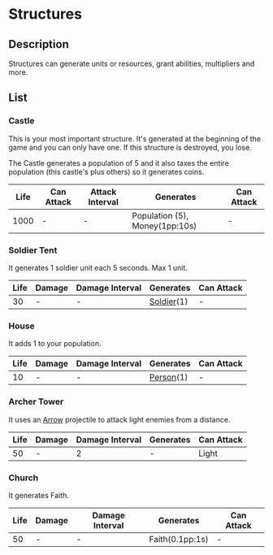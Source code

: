 # Structures

## Description

Structures can generate units or resources, grant abilities, multipliers and more.

## List

### Castle

This is your most important structure. It's generated at the beginning of the game and you can only have one. If this structure is destroyed, you lose.

The Castle generates a population of 5 and it also taxes the entire population (this castle's plus others) so it generates coins.

| Life | Can Attack | Attack Interval | Generates                      | Can Attack |
| ---- | ---------- | --------------- | ------------------------------ | ---------- |
| 1000 | -          | -               | Population (5), Money(1pp:10s) | -          |

### Soldier Tent

It generates 1 soldier unit each 5 seconds. Max 1 unit.

| Life | Damage | Damage Interval | Generates                                | Can Attack |
| ---- | ------ | --------------- | ---------------------------------------- | ---------- |
| 30   | -      | -               | [Soldier](../Units/readme.md#soldier)(1) | -          |

### House

It adds 1 to your population.

| Life | Damage | Damage Interval | Generates                              | Can Attack |
| ---- | ------ | --------------- | -------------------------------------- | ---------- |
| 10   | -      | -               | [Person](../Units/readme.md#person)(1) | -          |

### Archer Tower

It uses an [Arrow](../Bullets/readme.md#arrow) projectile to attack light enemies from a distance.

| Life | Damage | Damage Interval | Generates | Can Attack |
| ---- | ------ | --------------- | --------- | ---------- |
| 50   | -      | 2               | -         | Light      |

### Church

It generates Faith.

| Life | Damage | Damage Interval | Generates       | Can Attack |
| ---- | ------ | --------------- | --------------- | ---------- |
| 50   | -      | -               | Faith(0.1pp:1s) | -          |

